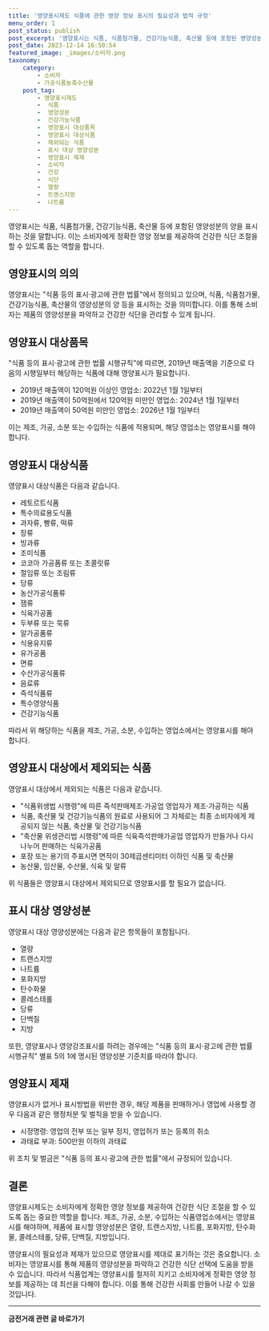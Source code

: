 ```yaml
---
title: '영양표시제도 식품에 관한 영양 정보 표시의 필요성과 법적 규정'
menu_order: 1
post_status: publish
post_excerpt: '영양표시는 식품, 식품첨가물, 건강기능식품, 축산물 등에 포함된 영양성분의 양을 표시하는 것을 말합니다. 이는 소비자에게 정확한 영양 정보를 제공하여 건강한 식단 조절을 할 수 있도록 돕는 역할을 합니다.'
post_date: 2023-12-14 16:50:54
featured_image: _images/소비자.png
taxonomy:
    category:
        - 소비자
        - 가공식품농축수산물
    post_tag:
        - 영양표시제도
        -  식품
        -  영양성분
        -  건강기능식품
        -  영양표시 대상품목
        -  영양표시 대상식품
        -  제외되는 식품
        -  표시 대상 영양성분
        -  영양표시 제재
        -  소비자
        -  건강
        -  식단
        -  열량
        -  트랜스지방
        -  나트륨
---
```



영양표시는 식품, 식품첨가물, 건강기능식품, 축산물 등에 포함된 영양성분의 양을 표시하는 것을 말합니다. 이는 소비자에게 정확한 영양 정보를 제공하여 건강한 식단 조절을 할 수 있도록 돕는 역할을 합니다. 

## 영양표시의 의의

영양표시는 "식품 등의 표시·광고에 관한 법률"에서 정의되고 있으며, 식품, 식품첨가물, 건강기능식품, 축산물의 영양성분의 양 등을 표시하는 것을 의미합니다. 이를 통해 소비자는 제품의 영양성분을 파악하고 건강한 식단을 관리할 수 있게 됩니다.

## 영양표시 대상품목

"식품 등의 표시·광고에 관한 법률 시행규칙"에 따르면, 2019년 매출액을 기준으로 다음의 시행일부터 해당하는 식품에 대해 영양표시가 필요합니다.

- 2019년 매출액이 120억원 이상인 영업소: 2022년 1월 1일부터
- 2019년 매출액이 50억원에서 120억원 미만인 영업소: 2024년 1월 1일부터
- 2019년 매출액이 50억원 미만인 영업소: 2026년 1월 1일부터

이는 제조, 가공, 소분 또는 수입하는 식품에 적용되며, 해당 영업소는 영양표시를 해야 합니다.

## 영양표시 대상식품

영양표시 대상식품은 다음과 같습니다.

- 레토르트식품
- 특수의료용도식품
- 과자류, 빵류, 떡류
- 장류
- 빙과류
- 조미식품
- 코코아 가공품류 또는 초콜릿류
- 절임류 또는 조림류
- 당류
- 농산가공식품류
- 잼류
- 식육가공품
- 두부류 또는 묵류
- 알가공품류
- 식용유지류
- 유가공품
- 면류
- 수산가공식품류
- 음료류
- 즉석식품류
- 특수영양식품
- 건강기능식품

따라서 위 해당하는 식품을 제조, 가공, 소분, 수입하는 영업소에서는 영양표시를 해야 합니다.

## 영양표시 대상에서 제외되는 식품

영양표시 대상에서 제외되는 식품은 다음과 같습니다.

- "식품위생법 시행령"에 따른 즉석판매제조·가공업 영업자가 제조·가공하는 식품
- 식품, 축산물 및 건강기능식품의 원료로 사용되어 그 자체로는 최종 소비자에게 제공되지 않는 식품, 축산물 및 건강기능식품
- "축산물 위생관리법 시행령"에 따른 식육즉석판매가공업 영업자가 만들거나 다시 나누어 판매하는 식육가공품
- 포장 또는 용기의 주표시면 면적이 30제곱센티미터 이하인 식품 및 축산물
- 농산물, 임산물, 수산물, 식육 및 알류

위 식품들은 영양표시 대상에서 제외되므로 영양표시를 할 필요가 없습니다.

## 표시 대상 영양성분

영양표시 대상 영양성분에는 다음과 같은 항목들이 포함됩니다.

- 열량
- 트랜스지방
- 나트륨
- 포화지방
- 탄수화물
- 콜레스테롤
- 당류
- 단백질
- 지방

또한, 영양표시나 영양강조표시를 하려는 경우에는 "식품 등의 표시·광고에 관한 법률 시행규칙" 별표 5의 1에 명시된 영양성분 기준치를 따라야 합니다.

## 영양표시 제재

영양표시가 없거나 표시방법을 위반한 경우, 해당 제품을 판매하거나 영업에 사용할 경우 다음과 같은 행정처분 및 벌칙을 받을 수 있습니다.

- 시정명령: 영업의 전부 또는 일부 정지, 영업허가 또는 등록의 취소
- 과태료 부과: 500만원 이하의 과태료

위 조치 및 벌금은 "식품 등의 표시·광고에 관한 법률"에서 규정되어 있습니다.

## 결론


영양표시제도는 소비자에게 정확한 영양 정보를 제공하여 건강한 식단 조절을 할 수 있도록 돕는 중요한 역할을 합니다. 제조, 가공, 소분, 수입하는 식품영업소에서는 영양표시를 해야하며, 제품에 표시할 영양성분은 열량, 트랜스지방, 나트륨, 포화지방, 탄수화물, 콜레스테롤, 당류, 단백질, 지방입니다. 

영양표시의 필요성과 제재가 있으므로 영양표시를 제대로 표기하는 것은 중요합니다. 소비자는 영양표시를 통해 제품의 영양성분을 파악하고 건강한 식단 선택에 도움을 받을 수 있습니다. 따라서 식품업계는 영양표시를 철저히 지키고 소비자에게 정확한 영양 정보를 제공하는 데 최선을 다해야 합니다. 이를 통해 건강한 사회를 만들어 나갈 수 있을 것입니다.
<!-- wp:separator -->
<hr class="wp-block-separator has-alpha-channel-opacity"/>
<!-- /wp:separator -->

<!-- wp:group {"backgroundColor":"base","layout":{"type":"constrained"}} -->
<div class="wp-block-group has-base-background-color has-background"><!-- wp:paragraph {"align":"center","fontSize":"medium"} -->
<p class="has-text-align-center has-large-font-size"><strong>금전거래 관련 글 바로가기</strong></p>
<!-- /wp:paragraph -->


<!-- wp:latest-posts
{"categories":[{"id":13538,"count":19,"description":"","link":"https://uknowlaw.com/category/%ea%b8%88%ec%a0%84%ea%b1%b0%eb%9e%98/","name":"금전거래","slug":"금전거래","taxonomy":"category","parent":0,"meta":[],"_links":{"self":[{"href":"https://uknowlaw.com/wp-json/wp/v2/categories/13538"}],"collection":[{"href":"https://uknowlaw.com/wp-json/wp/v2/categories"}],"about":[{"href":"https://uknowlaw.com/wp-json/wp/v2/taxonomies/category"}],"wp:post_type":[{"href":"https://uknowlaw.com/wp-json/wp/v2/posts?categories=13538"}],"curies":[{"name":"wp","href":"https://api.w.org/{rel}","templated":true}]}}],"postsToShow":100,"excerptLength":28,"postLayout":"grid","columns":2,"featuredImageAlign":"left","featuredImageSizeSlug":"large","fontSize":"small"} /--></div>
<!-- /wp:group -->